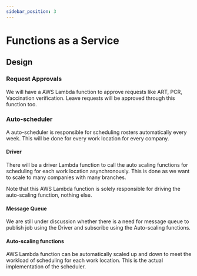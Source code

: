```yaml
---
sidebar_position: 3
---
```


# Functions as a Service

## Design

### Request Approvals
We will have a AWS Lambda function to approve requests like ART, PCR, Vaccination verification. Leave requests will be approved through this function too. 

### Auto-scheduler
A auto-scheduler is responsible for scheduling rosters automatically every week. This will be done for every work location for every company. 
#### Driver 
There will be a driver Lambda function to call the auto scaling functions for scheduling for each work location asynchronously. This is done as we want to scale to many companies with many branches. 

Note that this AWS Lambda function is solely responsible for driving the auto-scaling function, nothing else.

#### Message Queue
We are still under discussion whether there is a need for message queue to publish job using the Driver and subscribe using the Auto-scaling functions.
#### Auto-scaling functions
AWS Lambda function can be automatically scaled up and down to meet the workload of scheduling for each work location. This is the actual implementation of the scheduler. 